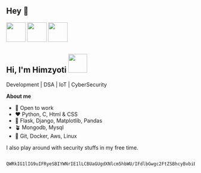 ## Hey 👋
<img src="https://assets.holopin.io/eyJidWNrZXQiOiJob2xvcGluLWFzc2V0cyIsImtleSI6ImFzc2V0cy9jbG16YzVpdWYxMDA0ODBma3V6dTBxYnpxOCIsImVkaXRzIjp7InJvdGF0ZSI6bnVsbH19" width="52"> <img src="https://assets.holopin.io/eyJidWNrZXQiOiJob2xvcGluLWFzc2V0cyIsImtleSI6ImFzc2V0cy9jbG16MW5neWQwMjM3bTN6am50c2V6Yng2IiwiZWRpdHMiOnsicm90YXRlIjpudWxsfX0=" width="52"> <img src="https://assets.holopin.io/hf2023levels/level0-red-0-0-0.webp" width="52">

<h2> Hi, I'm Himzyoti <img src="https://media1.giphy.com/media/v1.Y2lkPTc5MGI3NjExaTF1bXZlcWE5cTI5Mndic3libGkzenVmOWtxaXMweDN2OGNwaDk4cyZlcD12MV9pbnRlcm5hbF9naWZfYnlfaWQmY3Q9Zw/836HiJc7pgzy8iNXCn/giphy.gif" width="50"></h2>

Development | DSA | IoT | CyberSecurity

**About me**

- 💼 Open to work
- ❤️ Python, C, Html & CSS
- 🤝 Flask, Django, Matplotlib, Pandas 
- 🪴 Mongodb, Mysql
- 🚀 Git, Docker, Aws, Linux

I also play around with security stuffs in my free time.


                                QWRkIG1lIG9uIFRyeSBIYWNrIE1lLCBUaGUgdXNlcm5hbWU/IFdlbGwgc2FtZSBhcyBvbiBnaXRodWIu
